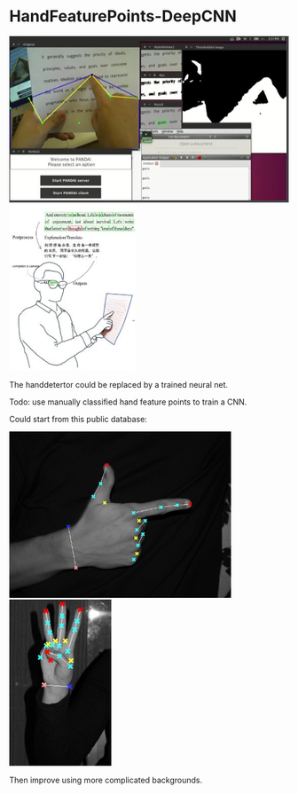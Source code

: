 # HandFeaturePoints-DeepCNN

<img src="figures/demo.jpg" height="300px">
<img src="figures/method.jpg" height="300px">

The handdetertor could be replaced by a trained neural net. 

Todo: use manually classified hand feature points to train a CNN.

Could start from this public database:

<img src="figures/hand1.jpg" height="300px">
<img src="figures/hand2.jpg" height="300px">

Then improve using more complicated backgrounds.
